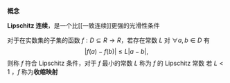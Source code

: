 
**概念**

**Lipschitz 连续**，是一个比[[一致连续]]更强的光滑性条件

对于在实数集的子集的函数 $\displaystyle f: D\subseteq R \to R$，若存在常数 $\displaystyle L$ 对 $\displaystyle \forall a,b \in D$ 有
$$
\left | f(a)-f(b) \right |\leqslant L\left | a-b \right |,
$$
则称 $\displaystyle f$ 符合 Lipschitz 条件，对于 $\displaystyle f$ 最小的常数 $\displaystyle L$ 称为 $\displaystyle f$ 的 Lipschitz 常数
若 $\displaystyle L<1$ ，$\displaystyle f$ 称为**收缩映射**
